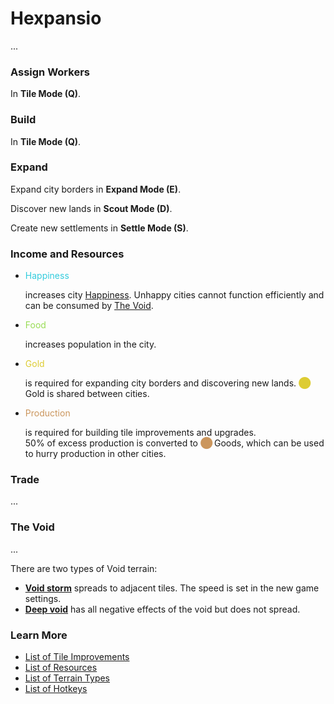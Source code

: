 
# Hexpansio

...


### Assign Workers

In **Tile Mode (Q)**.


### Build

In **Tile Mode (Q)**.


### Expand

Expand city borders in **Expand Mode (E)**.

Discover new lands in **Scout Mode (D)**.

Create new settlements in **Settle Mode (S)**.


### Income and Resources

* <span style="color:#33ccdd">Happiness</span>

	increases city [Happiness](happiness.html). Unhappy cities cannot function efficiently and can be consumed by [The Void](#the-void).

* <span style="color:#99dd55">Food</span>

	increases population in the city.

* <span style="color:#ddcc33">Gold</span>

	is required for expanding city borders and discovering new lands. <span title="Gold" style="color:#ddcc33">&#11044;</span>&thinsp;Gold is shared between cities.

* <span style="color:#cb965d">Production</span>

	is required for building tile improvements and upgrades.  
	50% of excess production is converted to <span title="Goods" style="color:#cb965d">&#11044;</span>&thinsp;Goods, which can be used to hurry production in other cities.


### Trade

...


### The Void

...

There are two types of Void terrain:

* [**Void storm**](terrain.html#void.edge) spreads to adjacent tiles. The speed is set in the new game settings.
* [**Deep void**](terrain.html#void.deep) has all negative effects of the void but does not spread.

### Learn More

* [List of Tile Improvements](improvements.html)
* [List of Resources](resources.html)
* [List of Terrain Types](terrain.html)
* [List of Hotkeys](hotkeys.html)
